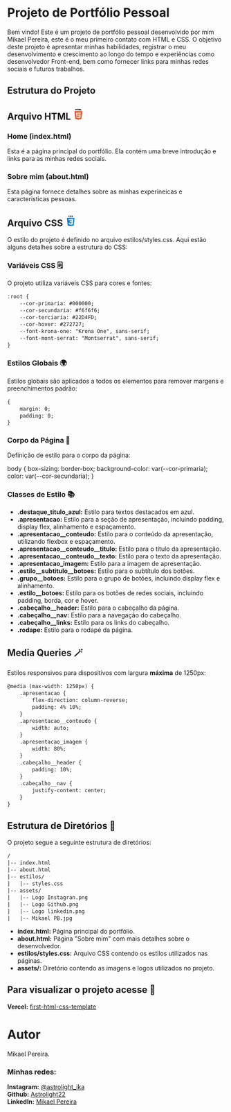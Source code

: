 # Projeto de Portfólio Pessoal

Bem vindo! Este é um projeto de portfólio pessoal desenvolvido por mim Mikael Pereira, este é o meu primeiro contato com HTML e CSS. O objetivo deste projeto é apresentar minhas habilidades, registrar o meu desenvolvimento e crescimento ao longo do tempo e experiências como desenvolvedor Front-end, bem como fornecer links para minhas redes sociais e futuros trabalhos.

## Estrutura do Projeto

## Arquivo HTML <code><img height="25" src="https://raw.githubusercontent.com/github/explore/80688e429a7d4ef2fca1e82350fe8e3517d3494d/topics/html/html.png" alt="HTML5"/></code>

### Home (index.html) 
Esta é a página principal do portfólio. Ela contém uma breve introdução e links para as minhas redes sociais.

### Sobre mim (about.html)
Esta página fornece detalhes sobre as minhas experineicas e caracteristicas pessoas.

## Arquivo CSS <code><img height="25" src="https://raw.githubusercontent.com/github/explore/80688e429a7d4ef2fca1e82350fe8e3517d3494d/topics/css/css.png" alt="CSS"/></code>
O estilo do projeto é definido no arquivo estilos/styles.css. Aqui estão alguns detalhes sobre a estrutura do CSS:

### Variáveis CSS 🗒️
O projeto utiliza variáveis CSS para cores e fontes:

    :root {
        --cor-primaria: #000000;
        --cor-secundaria: #f6f6f6;
        --cor-terciaria: #22D4FD;
        --cor-hover: #272727;
        --font-krona-one: "Krona One", sans-serif;
        --font-mont-serrat: "Montserrat", sans-serif;
    }

### Estilos Globais 🌍
Estilos globais são aplicados a todos os elementos para remover margens e preenchimentos padrão:

    {
        margin: 0;
        padding: 0;
    }

### Corpo da Página 📃
Definição de estilo para o corpo da página:

body {
    box-sizing: border-box;
    background-color: var(--cor-primaria);
    color: var(--cor-secundaria);
}

### Classes de Estilo 📚
- **.destaque_titulo_azul:** Estilo para textos destacados em azul.
- **.apresentacao:** Estilo para a seção de apresentação, incluindo padding, display flex, alinhamento e espaçamento.
- **.apresentacao__conteudo:** Estilo para o conteúdo da apresentação, utilizando flexbox e espaçamento.
- **.apresentacao__conteudo__titulo:** Estilo para o título da apresentação.
- **.apresentacao__conteudo__texto:** Estilo para o texto da apresentação.
- **.apresentacao_imagem:** Estilo para a imagem de apresentação.
- **.estilo__subtitulo__botoes:** Estilo para o subtítulo dos botões.
- **.grupo__botoes:** Estilo para o grupo de botões, incluindo display flex e alinhamento.
- **.estilo__botoes:** Estilo para os botões de redes sociais, incluindo padding, borda, cor e hover.
- **.cabeçalho__header:** Estilo para o cabeçalho da página.
- **.cabeçalho__nav:** Estilo para a navegação do cabeçalho.
- **.cabeçalho__links:** Estilo para os links do cabeçalho.
- **.rodape:** Estilo para o rodapé da página.

## Media Queries 🪄
Estilos responsivos para dispositivos com largura **máxima** de 1250px:

    @media (max-width: 1250px) {
        .apresentacao {
            flex-direction: column-reverse;
            padding: 4% 10%;
        }
        .apresentacao__conteudo {
            width: auto;
        }
        .apresentacao_imagem {
            width: 80%;
        }
        .cabeçalho__header {
            padding: 10%;
        }
        .cabeçalho__nav {
            justify-content: center;
        }
    }

## Estrutura de Diretórios 📂
O projeto segue a seguinte estrutura de diretórios:

    /
    |-- index.html
    |-- about.html
    |-- estilos/
    |   |-- styles.css
    |-- assets/
    |   |-- Logo Instagran.png
    |   |-- Logo Github.png
    |   |-- Logo linkedin.png
    |   |-- Mikael PB.jpg

- **index.html:** Página principal do portfólio.
- **about.html:** Página "Sobre mim" com mais detalhes sobre o desenvolvedor.
- **estilos/styles.css:** Arquivo CSS contendo os estilos utilizados nas páginas.
- **assets/:** Diretório contendo as imagens e logos utilizados no projeto.

## Para visualizar o projeto acesse 🔗
**Vercel:** [first-html-css-template](https://first-html-css-template.vercel.app)

# Autor
Mikael Pereira.

### Minhas redes:
**Instagram:** [@astrolight_ika](https://www.instagram.com/astrolight_ika/) <br>
**Github:** [Astrolight22](https://github.com/Astrolight22) <br>
**LinkedIn:** [Mikael Pereira](https://github.com/Astrolight22)